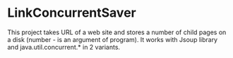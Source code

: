 # LinkConcurrentSaver
This project takes URL of a web site and stores a number of child pages on a disk (number - is an argument of program).
It works with Jsoup library and java.util.concurrent.* in 2 variants.
